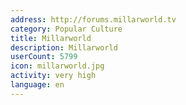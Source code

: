 ```yaml
---
address: http://forums.millarworld.tv
category: Popular Culture
title: Millarworld
description: Millarworld
userCount: 5799
icon: millarworld.jpg
activity: very high
language: en
---
```


